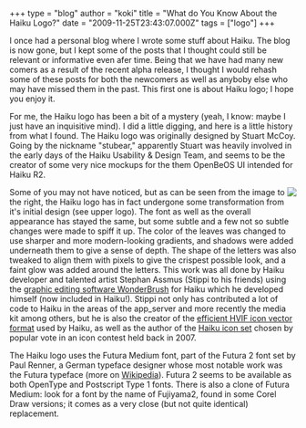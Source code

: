 +++
type = "blog"
author = "koki"
title = "What do You Know About the Haiku Logo?"
date = "2009-11-25T23:43:07.000Z"
tags = ["logo"]
+++

<p>I once had a personal blog where I wrote some stuff about Haiku. The blog is now gone, but I kept some of the posts that I thought could still be relevant or informative even afer time. Being that we have had many new comers as a result of the recent alpha release, I thought I would rehash some of these posts for both the newcomers as well as anyboby else who may have missed them in the past. This first one is about Haiku logo; I hope you enjoy it.</p>
<!--more-->
<p>For me, the Haiku logo has been a bit of a mystery (yeah, I know: maybe I just have an inquisitive mind). I did a little digging, and here is a little history from what I found. The Haiku logo was originally designed by Stuart McCoy. Going by the nickname "stubear," apparently Stuart was heavily involved in the early days of the Haiku Usability & Design Team, and seems to be the creator of some very nice mockups for the them OpenBeOS UI intended for Haiku R2.</p>

<img src="/files/2009-11-24_haiku-logo-before-and-after.png" align="right" /><p>Some of you may not have noticed, but as can be seen from the image to the right, the Haiku logo has in fact undergone some transformation from it's initial design (see upper logo). The font as well as the overall appearance has stayed the same, but some subtle and a few not so subtle changes were made to spiff it up. The color of the leaves was changed to use sharper and more modern-looking gradients, and shadows were added underneath them to give a sense of depth. The shape of the letters was also tweaked to align them with pixels to give the crispest possible look, and a faint glow was added around the letters. This work was all done by Haiku developer and talented artist Stephan Assmus (Stippi to his friends) using the <a href="http://www.yellowbites.com/wonderbrush.html">graphic editing software WonderBrush</a> for Haiku which he developed himself (now included in Haiku!). Stippi not only has contributed a lot of code to Haiku in the areas of the app_server and more recently the media kit among others, but he is also the creator of the <a href="/articles/2006-11-13_why_haiku_vector_icons_are_so_small">efficient HVIF icon vector format</a> used by Haiku, as well as the author of the <a href="http://bug-no.petterhj.net/iconcontest/visualizer/?set=stippi&size=&res=1">Haiku icon set</a> chosen by popular vote in an icon contest held back in 2007.</p>

<p>The Haiku logo uses the Futura Medium font, part of the Futura 2 font set by Paul Renner, a German typeface designer whose most notable work was the Futura typeface (more on <a href="https://en.wikipedia.org/wiki/Paul_Renner">Wikipedia</a>). Futura 2 seems to be available as both OpenType and Postscript Type 1 fonts. There is also a clone of Futura Medium: look for a font by the name of Fujiyama2, found in some Corel Draw versions; it comes as a very close (but not quite identical) replacement.</p>